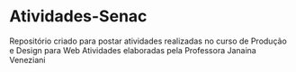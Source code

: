 # Atividades-Senac
Repositório criado para postar atividades realizadas no curso de Produção e Design para Web
Atividades elaboradas pela Professora Janaina Veneziani
